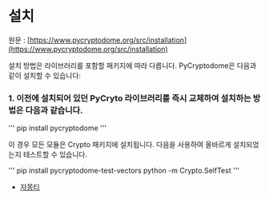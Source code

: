 # 설치

원문 : [https://www.pycryptodome.org/src/installation](https://www.pycryptodome.org/src/installation)

설치 방법은 라이브러리를 포함할 패키지에 따라 다릅니다. PyCryptodome은 다음과 같이 설치할 수 있습니다:

### 1. 이전에 설치되어 있던 PyCryto 라이브러리를 즉시 교체하여 설치하는 방법은 다음과 같습니다.

'''
pip install pycryptodome
'''

이 경우 모든 모듈은 Crypto 패키지에 설치됩니다. 다음을 사용하여 올바르게 설치되었는지 테스트할 수 있습니다.

'''
pip install pycryptodome-test-vectors
python -m Crypto.SelfTest
'''

 - [자몽티](https://github.com/jamongti)
